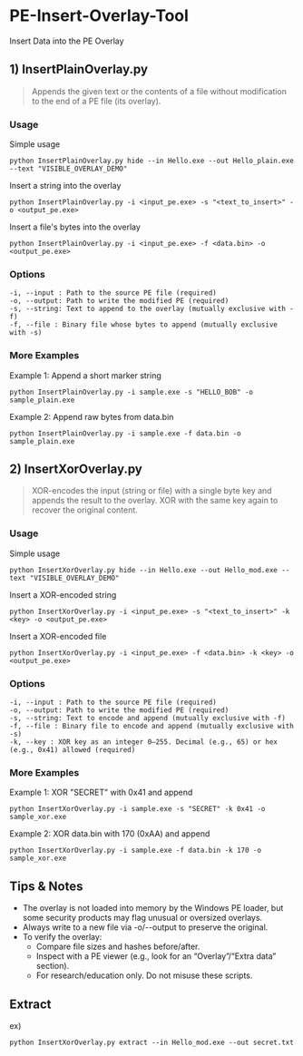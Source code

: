 # PE-Insert-Overlay-Tool
Insert Data into the PE Overlay

## 1) InsertPlainOverlay.py
> Appends the given text or the contents of a file without modification to the end of a PE file (its overlay).

### Usage
Simple usage
```
python InsertPlainOverlay.py hide --in Hello.exe --out Hello_plain.exe --text "VISIBLE_OVERLAY_DEMO"
```

Insert a string into the overlay
```
python InsertPlainOverlay.py -i <input_pe.exe> -s "<text_to_insert>" -o <output_pe.exe>
```

Insert a file's bytes into the overlay
```
python InsertPlainOverlay.py -i <input_pe.exe> -f <data.bin> -o <output_pe.exe>
```

### Options
```
-i, --input : Path to the source PE file (required)
-o, --output: Path to write the modified PE (required)
-s, --string: Text to append to the overlay (mutually exclusive with -f)
-f, --file : Binary file whose bytes to append (mutually exclusive with -s)
```

### More Examples
Example 1: Append a short marker string
```
python InsertPlainOverlay.py -i sample.exe -s "HELLO_BOB" -o sample_plain.exe
```

Example 2: Append raw bytes from data.bin
```
python InsertPlainOverlay.py -i sample.exe -f data.bin -o sample_plain.exe
```

## 2) InsertXorOverlay.py
> XOR-encodes the input (string or file) with a single byte key and appends the result to the overlay.
> XOR with the same key again to recover the original content.

### Usage
Simple usage
```
python InsertXorOverlay.py hide --in Hello.exe --out Hello_mod.exe --text "VISIBLE_OVERLAY_DEMO"
```

Insert a XOR-encoded string
```
python InsertXorOverlay.py -i <input_pe.exe> -s "<text_to_insert>" -k <key> -o <output_pe.exe>
```

Insert a XOR-encoded file
```
python InsertXorOverlay.py -i <input_pe.exe> -f <data.bin> -k <key> -o <output_pe.exe>
```

### Options
```
-i, --input : Path to the source PE file (required)
-o, --output: Path to write the modified PE (required)
-s, --string: Text to encode and append (mutually exclusive with -f)
-f, --file : Binary file to encode and append (mutually exclusive with -s)
-k, --key : XOR key as an integer 0–255. Decimal (e.g., 65) or hex (e.g., 0x41) allowed (required)
```

### More Examples
Example 1: XOR "SECRET" with 0x41 and append
```
python InsertXorOverlay.py -i sample.exe -s "SECRET" -k 0x41 -o sample_xor.exe
```

Example 2: XOR data.bin with 170 (0xAA) and append
```
python InsertXorOverlay.py -i sample.exe -f data.bin -k 170 -o sample_xor.exe
```

## Tips & Notes
* The overlay is not loaded into memory by the Windows PE loader, but some security products may flag unusual or oversized overlays.
* Always write to a new file via -o/--output to preserve the original.
* To verify the overlay:
  * Compare file sizes and hashes before/after.
  * Inspect with a PE viewer (e.g., look for an “Overlay”/“Extra data” section).
  * For research/education only. Do not misuse these scripts.

## Extract
ex)
```
python InsertXorOverlay.py extract --in Hello_mod.exe --out secret.txt
```
